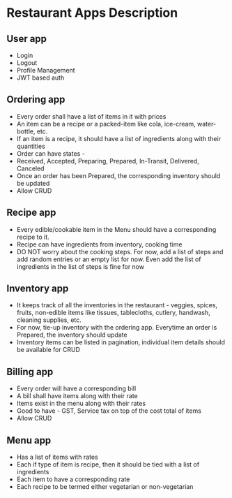 # Restaurant Apps Description

## User app

- Login
- Logout
- Profile Management
- JWT based auth

## Ordering app

- Every order shall have a list of items in it with prices
- An item can be a recipe or a packed-item like cola, ice-cream, water-bottle, etc.
- If an item is a recipe, it should have a list of ingredients along with their quantities
- Order can have states - 
- Received, Accepted, Preparing, Prepared, In-Transit, Delivered, Canceled
- Once an order has been Prepared, the corresponding inventory should be updated
- Allow CRUD

## Recipe app

- Every edible/cookable item in the Menu should have a corresponding recipe to it.
- Recipe can have ingredients from inventory, cooking time
- DO NOT worry about the cooking steps. For now, add a list of steps and add random entries or an empty list for now. Even add the list of ingredients in the list of steps is fine for now

## Inventory app

- It keeps track of all the inventories in the restaurant - veggies, spices, fruits, non-edible items like tissues, tablecloths, cutlery, handwash, cleaning supplies, etc.
- For now, tie-up inventory with the ordering app. Everytime an order is Prepared, the inventory should update
- Inventory items can be listed in pagination, individual item details should be available for CRUD

## Billing app

- Every order will have a corresponding bill
- A bill shall have items along with their rate
- Items exist in the menu along with their rates
- Good to have - GST, Service tax on top of the cost total of items
- Allow CRUD
## Menu app
- Has a list of items with rates
- Each if type of item is recipe, then it should be tied with a list of ingredients
- Each item to have a corresponding rate
- Each recipe to be termed either vegetarian or non-vegetarian
